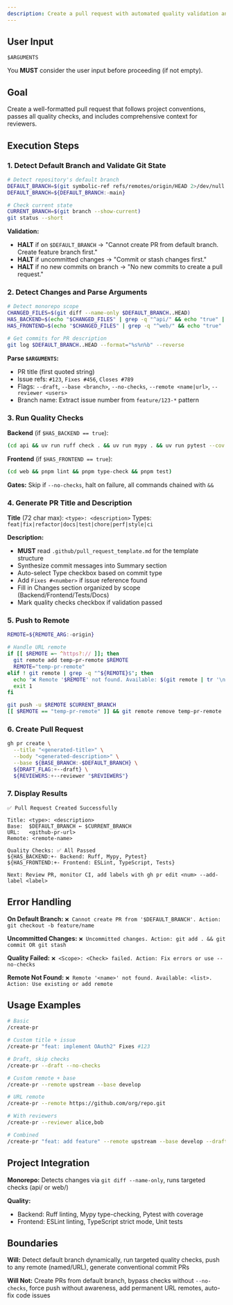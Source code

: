 ```yaml
---
description: Create a pull request with automated quality validation and conventional commit formatting
---
```


## User Input

```text
$ARGUMENTS
```

You **MUST** consider the user input before proceeding (if not empty).

## Goal

Create a well-formatted pull request that follows project conventions, passes all quality checks, and includes comprehensive context for reviewers.

## Execution Steps

### 1. Detect Default Branch and Validate Git State

```bash
# Detect repository's default branch
DEFAULT_BRANCH=$(git symbolic-ref refs/remotes/origin/HEAD 2>/dev/null | sed 's@^refs/remotes/origin/@@')
DEFAULT_BRANCH=${DEFAULT_BRANCH:-main}

# Check current state
CURRENT_BRANCH=$(git branch --show-current)
git status --short
```

**Validation:**
- **HALT** if on `$DEFAULT_BRANCH` → "Cannot create PR from default branch. Create feature branch first."
- **HALT** if uncommitted changes → "Commit or stash changes first."
- **HALT** if no new commits on branch → "No new commits to create a pull request."

### 2. Detect Changes and Parse Arguments

```bash
# Detect monorepo scope
CHANGED_FILES=$(git diff --name-only $DEFAULT_BRANCH..HEAD)
HAS_BACKEND=$(echo "$CHANGED_FILES" | grep -q "^api/" && echo "true" || echo "")
HAS_FRONTEND=$(echo "$CHANGED_FILES" | grep -q "^web/" && echo "true" || echo "")

# Get commits for PR description
git log $DEFAULT_BRANCH..HEAD --format="%s%n%b" --reverse
```

**Parse `$ARGUMENTS`:**
- PR title (first quoted string)
- Issue refs: `#123`, `Fixes #456`, `Closes #789`
- Flags: `--draft`, `--base <branch>`, `--no-checks`, `--remote <name|url>`, `--reviewer <users>`
- Branch name: Extract issue number from `feature/123-*` pattern

### 3. Run Quality Checks

**Backend** (if `$HAS_BACKEND == true`):
```bash
(cd api && uv run ruff check . && uv run mypy . && uv run pytest --cov --cov-report=term-missing)
```

**Frontend** (if `$HAS_FRONTEND == true`):
```bash
(cd web && pnpm lint && pnpm type-check && pnpm test)
```

**Gates:** Skip if `--no-checks`, halt on failure, all commands chained with `&&`

### 4. Generate PR Title and Description

**Title** (72 char max): `<type>: <description>`
Types: `feat|fix|refactor|docs|test|chore|perf|style|ci`

**Description:**
- **MUST** read `.github/pull_request_template.md` for the template structure
- Synthesize commit messages into Summary section
- Auto-select Type checkbox based on commit type
- Add `Fixes #<number>` if issue reference found
- Fill in Changes section organized by scope (Backend/Frontend/Tests/Docs)
- Mark quality checks checkbox if validation passed

### 5. Push to Remote

```bash
REMOTE=${REMOTE_ARG:-origin}

# Handle URL remote
if [[ $REMOTE =~ ^https?:// ]]; then
  git remote add temp-pr-remote $REMOTE
  REMOTE="temp-pr-remote"
elif ! git remote | grep -q "^${REMOTE}$"; then
  echo "❌ Remote '$REMOTE' not found. Available: $(git remote | tr '\n' ', ')"
  exit 1
fi

git push -u $REMOTE $CURRENT_BRANCH
[[ $REMOTE == "temp-pr-remote" ]] && git remote remove temp-pr-remote
```

### 6. Create Pull Request

```bash
gh pr create \
  --title "<generated-title>" \
  --body "<generated-description>" \
  --base ${BASE_BRANCH:-$DEFAULT_BRANCH} \
  ${DRAFT_FLAG:+--draft} \
  ${REVIEWERS:+--reviewer "$REVIEWERS"}
```

### 7. Display Results

```
✅ Pull Request Created Successfully

Title: <type>: <description>
Base:  $DEFAULT_BRANCH ← $CURRENT_BRANCH
URL:   <github-pr-url>
Remote: <remote-name>

Quality Checks: ✅ All Passed
${HAS_BACKEND:+- Backend: Ruff, Mypy, Pytest}
${HAS_FRONTEND:+- Frontend: ESLint, TypeScript, Tests}

Next: Review PR, monitor CI, add labels with gh pr edit <num> --add-label <label>
```

## Error Handling

**On Default Branch:** `❌ Cannot create PR from '$DEFAULT_BRANCH'. Action: git checkout -b feature/name`

**Uncommitted Changes:** `❌ Uncommitted changes. Action: git add . && git commit OR git stash`

**Quality Failed:** `❌ <Scope>: <Check> failed. Action: Fix errors or use --no-checks`

**Remote Not Found:** `❌ Remote '<name>' not found. Available: <list>. Action: Use existing or add remote`

## Usage Examples

```bash
# Basic
/create-pr

# Custom title + issue
/create-pr "feat: implement OAuth2" Fixes #123

# Draft, skip checks
/create-pr --draft --no-checks

# Custom remote + base
/create-pr --remote upstream --base develop

# URL remote
/create-pr --remote https://github.com/org/repo.git

# With reviewers
/create-pr --reviewer alice,bob

# Combined
/create-pr "feat: add feature" --remote upstream --base develop --draft --reviewer alice
```

## Project Integration

**Monorepo:** Detects changes via `git diff --name-only`, runs targeted checks (api/ or web/)

**Quality:**
- Backend: Ruff linting, Mypy type-checking, Pytest with coverage
- Frontend: ESLint linting, TypeScript strict mode, Unit tests

## Boundaries

**Will:** Detect default branch dynamically, run targeted quality checks, push to any remote (named/URL), generate conventional commit PRs

**Will Not:** Create PRs from default branch, bypass checks without `--no-checks`, force push without awareness, add permanent URL remotes, auto-fix code issues
